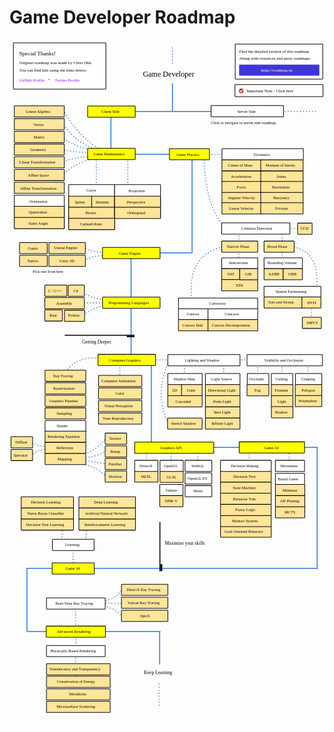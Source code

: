 # Game Developer Roadmap

<link href="style/main.css" rel="stylesheet">

<svg xmlns="http://www.w3.org/2000/svg" xmlns:xlink="http://www.w3.org/1999/xlink" viewBox="116 199 1332 2893" style="font-family: balsamiq"><path d="M1029.5523731637888 994.1296029775845Q942.4178768274768 909.940076053021 938.256894659371 685.1296029775845" fill="none" stroke="rgb(43,120,228)" stroke-width="4" stroke-linecap="round" stroke-linejoin="round" stroke-dasharray="0.8 12"></path><path d="M594 2639Q561.3539255067634 2601.286166925937 510 2594" fill="none" stroke="rgb(43,120,228)" stroke-width="4" stroke-linecap="round" stroke-linejoin="round" stroke-dasharray="0.8 12"></path><path d="M594 2518Q569.9985244351807 2567.5307007699753 513 2570" fill="none" stroke="rgb(43,120,228)" stroke-width="4" stroke-linecap="round" stroke-linejoin="round" stroke-dasharray="0.8 12"></path><path d="M625.6985266268358 2582Q555.5961533328336 2581.978791371181 467.76135263824085 2582" fill="none" stroke="rgb(43,120,228)" stroke-width="4" stroke-linecap="round" stroke-linejoin="round" stroke-dasharray="0.8 12"></path><path d="M395.76135263824085 2695.3720805230137Q395.77818825618255 2639.724127811737 395.76135263824085 2570" fill="none" stroke="rgb(43,120,228)" stroke-width="4" stroke-linecap="round" stroke-linejoin="round" stroke-dasharray="0.8 12"></path><path d="M395.76135263824085 2890.5Q395.7874711143481 2804.168762955908 395.76135263824085 2696" fill="none" stroke="rgb(43,120,228)" stroke-width="4" stroke-linecap="round" stroke-linejoin="round" stroke-dasharray="0.8 12"></path><path d="M752.4466428129421 2701Q502.9820965634872 2700.924527505757 190.415379195836 2701" fill="none" stroke="rgb(43,120,228)" stroke-width="4" stroke-linecap="round" stroke-linejoin="round" stroke-dasharray="undefined"></path><path d="M338.76135263824085 2340.436274448235Q338.7738997493037 2298.9634253073227 338.76135263824085 2247" fill="none" stroke="rgb(43,120,228)" stroke-width="4" stroke-linecap="round" stroke-linejoin="round" stroke-dasharray="0.8 12"></path><path d="M439.76135263824085 2341.436274448235Q439.7738997493037 2299.9634253073227 439.76135263824085 2248" fill="none" stroke="rgb(43,120,228)" stroke-width="4" stroke-linecap="round" stroke-linejoin="round" stroke-dasharray="0.8 12"></path><path d="M384.76135263824085 2434.436274448235Q384.7738997493037 2392.9634253073227 384.76135263824085 2341" fill="none" stroke="rgb(43,120,228)" stroke-width="4" stroke-linecap="round" stroke-linejoin="round" stroke-dasharray="0.8 12"></path><path d="M1298.7613526382409 2001.9152799002024Q1298.7712770075943 1969.1115634943094 1298.7613526382409 1928.0101320139565" fill="none" stroke="rgb(43,120,228)" stroke-width="4" stroke-linecap="round" stroke-linejoin="round" stroke-dasharray="0.8 12"></path><g class="clickable-group" data-group-id="102-game-api:board-game:mcts"><rect x="1240.35" y="2173.35" width="124.3" height="47.3" rx="2" fill="rgb(255,229,153)" fill-opacity="1" stroke="rgb(0,0,0)" stroke-width="2.7"></rect><text x="1279" y="2202.5" fill="rgb(0,0,0)" font-style="normal" font-weight="normal" font-size="17px"><tspan>MCTS</tspan></text></g><g class="clickable-group" data-group-id="101-game-api:board-game:ab-pruning"><rect x="1240.35" y="2126.35" width="124.3" height="47.3" rx="2" fill="rgb(255,229,153)" fill-opacity="1" stroke="rgb(0,0,0)" stroke-width="2.7"></rect><text x="1260" y="2156" fill="rgb(0,0,0)" font-style="normal" font-weight="normal" font-size="17px"><tspan>AB Pruning</tspan></text></g><g class="clickable-group" data-group-id="100-game-api:board-game:minimax"><rect x="1240.35" y="2079.35" width="124.3" height="47.3" rx="2" fill="rgb(255,229,153)" fill-opacity="1" stroke="rgb(0,0,0)" stroke-width="2.7"></rect><text x="1271" y="2108.5" fill="rgb(0,0,0)" font-style="normal" font-weight="normal" font-size="17px"><tspan>Minimax</tspan></text></g><path d="M1129.7613526382409 2003.9152799002024Q1129.7712770075943 1971.1115634943094 1129.7613526382409 1930.0101320139565" fill="none" stroke="rgb(43,120,228)" stroke-width="4" stroke-linecap="round" stroke-linejoin="round" stroke-dasharray="0.8 12"></path><g class="clickable-group" data-group-id="105-game-api:decision-making:goal-oriented-behavior"><rect x="1008.35" y="2255.35" width="214.3" height="47.3" rx="2" fill="rgb(255,229,153)" fill-opacity="1" stroke="rgb(0,0,0)" stroke-width="2.7"></rect><text x="1025" y="2285" fill="rgb(0,0,0)" font-style="normal" font-weight="normal" font-size="17px"><tspan>Goal Oriented Behavior</tspan></text></g><g class="clickable-group" data-group-id="104-game-api:decision-making:markov-system"><rect x="1008.35" y="2210.35" width="214.3" height="47.3" rx="2" fill="rgb(255,229,153)" fill-opacity="1" stroke="rgb(0,0,0)" stroke-width="2.7"></rect><text x="1057" y="2239.5" fill="rgb(0,0,0)" font-style="normal" font-weight="normal" font-size="17px"><tspan>Markov System</tspan></text></g><g class="clickable-group" data-group-id="103-game-api:decision-making:fuzzy-logic"><rect x="1008.35" y="2163.35" width="214.3" height="47.3" rx="2" fill="rgb(255,229,153)" fill-opacity="1" stroke="rgb(0,0,0)" stroke-width="2.7"></rect><text x="1071" y="2192.5" fill="rgb(0,0,0)" font-style="normal" font-weight="normal" font-size="17px"><tspan>Fuzzy Logic</tspan></text></g><g class="clickable-group" data-group-id="102-game-api:decision-making:behavior-tree"><rect x="1008.35" y="2116.35" width="214.3" height="47.3" rx="2" fill="rgb(255,229,153)" fill-opacity="1" stroke="rgb(0,0,0)" stroke-width="2.7"></rect><text x="1061" y="2145.5" fill="rgb(0,0,0)" font-style="normal" font-weight="normal" font-size="17px"><tspan>Behavior Tree</tspan></text></g><g class="clickable-group done" data-group-id="101-game-api:decision-making:state-machine"><rect x="1008.35" y="2069.35" width="214.3" height="47.3" rx="2" fill="rgb(255,229,153)" fill-opacity="1" stroke="rgb(0,0,0)" stroke-width="2.7"></rect><text x="1060" y="2098.5" fill="rgb(0,0,0)" font-style="normal" font-weight="normal" font-size="17px"><tspan>State Machine</tspan></text></g><g class="clickable-group" data-group-id="100-game-api:decision-making:decision-tree"><rect x="1008.35" y="2022.35" width="214.3" height="47.3" rx="2" fill="rgb(255,229,153)" fill-opacity="1" stroke="rgb(0,0,0)" stroke-width="2.7"></rect><text x="1062" y="2051.5" fill="rgb(0,0,0)" font-style="normal" font-weight="normal" font-size="17px"><tspan>Decision Tree</tspan></text></g><path d="M694.7613526382409 2016.4362744482353Q694.7738997493037 1974.963425307323 694.7613526382409 1923" fill="none" stroke="rgb(43,120,228)" stroke-width="4" stroke-linecap="round" stroke-linejoin="round" stroke-dasharray="0.8 12"></path><path d="M799.7613526382409 2026.4362744482353Q799.7738997493037 1984.963425307323 799.7613526382409 1933" fill="none" stroke="rgb(43,120,228)" stroke-width="4" stroke-linecap="round" stroke-linejoin="round" stroke-dasharray="0.8 12"></path><path d="M911.7613526382409 2000.0925998371208Q911.7703621830523 1970.3127173669775 911.7613526382409 1933" fill="none" stroke="rgb(43,120,228)" stroke-width="4" stroke-linecap="round" stroke-linejoin="round" stroke-dasharray="0.8 12"></path><g class="clickable-group" data-group-id="100-graphics-api:vulkan:spirv"><rect x="751.35" y="2126.35" width="98.3" height="47.3" rx="2" fill="rgb(255,229,153)" fill-opacity="1" stroke="rgb(0,0,0)" stroke-width="2.7"></rect><text x="773" y="2156" fill="rgb(0,0,0)" font-style="normal" font-weight="normal" font-size="17px"><tspan>SPIR-V</tspan></text></g><g class="clickable-group" data-group-id="100-graphics-api:open-gl:glsl"><rect x="752.35" y="2023.35" width="98.3" height="47.3" rx="2" fill="rgb(255,229,153)" fill-opacity="1" stroke="rgb(0,0,0)" stroke-width="2.7"></rect><text x="780" y="2053" fill="rgb(0,0,0)" font-style="normal" font-weight="normal" font-size="17px"><tspan>GLSL</tspan></text></g><g class="clickable-group" data-group-id="100-graphics-api:direct-x:hlsl"><rect x="645.35" y="2022.35" width="98.3" height="47.3" rx="2" fill="rgb(255,229,153)" fill-opacity="1" stroke="rgb(0,0,0)" stroke-width="2.7"></rect><text x="673" y="2051.5" fill="rgb(0,0,0)" font-style="normal" font-weight="normal" font-size="17px"><tspan>HLSL</tspan></text></g><path d="M786.7613526382409 1819.155685256225Q727.5927372246044 1696.6328346644225 786.7613526382409 1566" fill="none" stroke="rgb(43,120,228)" stroke-width="4" stroke-linecap="round" stroke-linejoin="round" stroke-dasharray="0.8 12"></path><path d="M716 1556Q715.9492719009539 1723.6751555320106 716 1933.7638183768831" fill="none" stroke="rgb(43,120,228)" stroke-width="4" stroke-linecap="round" stroke-linejoin="round" stroke-dasharray="undefined"></path><path d="M1379.7613526382409 1624.3503792482045Q1379.7703967990183 1594.4560781896635 1379.7613526382409 1557" fill="none" stroke="rgb(43,120,228)" stroke-width="4" stroke-linecap="round" stroke-linejoin="round" stroke-dasharray="0.8 12"></path><path d="M1267.7613526382409 1624.3503792482045Q1267.7703967990183 1594.4560781896635 1267.7613526382409 1557" fill="none" stroke="rgb(43,120,228)" stroke-width="4" stroke-linecap="round" stroke-linejoin="round" stroke-dasharray="0.8 12"></path><path d="M1165.7613526382409 1624.3503792482045Q1165.7703967990183 1594.4560781896635 1165.7613526382409 1557" fill="none" stroke="rgb(43,120,228)" stroke-width="4" stroke-linecap="round" stroke-linejoin="round" stroke-dasharray="0.8 12"></path><path d="M1021.7613526382409 1628.3503792482045Q1021.7703967990183 1598.4560781896635 1021.7613526382409 1561" fill="none" stroke="rgb(43,120,228)" stroke-width="4" stroke-linecap="round" stroke-linejoin="round" stroke-dasharray="0.8 12"></path><path d="M855.7613526382409 1628.3503792482045Q855.7703967990183 1598.4560781896635 855.7613526382409 1561" fill="none" stroke="rgb(43,120,228)" stroke-width="4" stroke-linecap="round" stroke-linejoin="round" stroke-dasharray="0.8 12"></path><path d="M1212.7271915059323 1553Q996.5813649369768 1552.9346076831491 725.7613526382409 1553" fill="none" stroke="rgb(43,120,228)" stroke-width="4" stroke-linecap="round" stroke-linejoin="round" stroke-dasharray="0.8 12"></path><path d="M582.7613526382409 1637.455483319608Q582.7728930567301 1599.3101259834361 582.7613526382409 1551.5158830553821" fill="none" stroke="rgb(43,120,228)" stroke-width="4" stroke-linecap="round" stroke-linejoin="round" stroke-dasharray="0.8 12"></path><path d="M541.2041500442979 1552Q403.4616929552424 1523.3504422273204 356.6560960324631 1602.8294791935098" fill="none" stroke="rgb(43,120,228)" stroke-width="4" stroke-linecap="round" stroke-linejoin="round" stroke-dasharray="0.8 12"></path><path d="M525.9672306120716 2047.933820445613Q479.59964864127653 1996.4898465949877 401.4219761225704 1989.6360417483997" fill="none" stroke="rgb(43,120,228)" stroke-width="4" stroke-linecap="round" stroke-linejoin="round" stroke-dasharray="0.8 12"></path><path d="M527.2921801279174 1994.9358398117827Q479.22016357903306 1981.3085485445256 409.37167321764497 1979.0364456216337" fill="none" stroke="rgb(43,120,228)" stroke-width="4" stroke-linecap="round" stroke-linejoin="round" stroke-dasharray="0.8 12"></path><path d="M524.6422810962259 1937.9630106304153Q479.86895035347493 1965.863028492656 417.3213703127195 1967.111899979022" fill="none" stroke="rgb(43,120,228)" stroke-width="4" stroke-linecap="round" stroke-linejoin="round" stroke-dasharray="0.8 12"></path><path d="M525.9672306120716 1880.9901814490477Q491.4827524574121 1931.7101079596137 418.64631982856525 1956.5123038522559" fill="none" stroke="rgb(43,120,228)" stroke-width="4" stroke-linecap="round" stroke-linejoin="round" stroke-dasharray="0.8 12"></path><path d="M274.9899031691515 1917.7763941031144Q237.60410474474213 1921.872739272552 201.76135263824085 1896" fill="none" stroke="rgb(43,120,228)" stroke-width="4" stroke-linecap="round" stroke-linejoin="round" stroke-dasharray="0.8 12"></path><path d="M277.639802200843 1932.3508387774177Q232.54015016064417 1931.1719245942577 208.74242737686362 1956.1999300626414" fill="none" stroke="rgb(43,120,228)" stroke-width="4" stroke-linecap="round" stroke-linejoin="round" stroke-dasharray="0.8 12"></path><path d="M547.2041500442979 1312Q486.6423223536997 1311.9816777483595 410.76135263824085 1312" fill="none" stroke="rgb(43,120,228)" stroke-width="4" stroke-linecap="round" stroke-linejoin="round" stroke-dasharray="0.8 12"></path><path d="M535.279604401686 1320.3750711714542Q475.4213103993093 1325.658435794186 418.76135263824085 1371" fill="none" stroke="rgb(43,120,228)" stroke-width="4" stroke-linecap="round" stroke-linejoin="round" stroke-dasharray="0.8 12"></path><path d="M526.0049577907657 1297.8509294020762Q472.93176336649964 1299.374988169934 423.9838450706424 1264.7271915059323" fill="none" stroke="rgb(43,120,228)" stroke-width="4" stroke-linecap="round" stroke-linejoin="round" stroke-dasharray="0.8 12"></path><path d="M630 1112Q629.9402678265325 1309.436956337241 630 1556.815681118765" fill="none" stroke="rgb(43,120,228)" stroke-width="4" stroke-linecap="round" stroke-linejoin="round" stroke-dasharray="undefined"></path><path d="M518.4190721971984 1112.9604385398084Q469.6953726814603 1109.2280598443804 427.76135263824085 1134" fill="none" stroke="rgb(43,120,228)" stroke-width="4" stroke-linecap="round" stroke-linejoin="round" stroke-dasharray="0.8 12"></path><path d="M526.2937922812065 1094.5860916771228Q475.14257886928283 1103.2715424083374 427.85979123110553 1077.524198161772" fill="none" stroke="rgb(43,120,228)" stroke-width="4" stroke-linecap="round" stroke-linejoin="round" stroke-dasharray="0.8 12"></path><path d="M888 692Q887.9452336640506 873.0230241407946 888 1099.8359050664615" fill="none" stroke="rgb(43,120,228)" stroke-width="4" stroke-linecap="round" stroke-linejoin="round" stroke-dasharray="undefined"></path><path d="M1414.5297640025822 1248.105040596171Q1429.2088029124275 1100.6478487758297 1317.1065882377663 1074.2430647934352" fill="none" stroke="rgb(43,120,228)" stroke-width="4" stroke-linecap="round" stroke-linejoin="round" stroke-dasharray="0.8 12"></path><path d="M1393.256894659371 1391Q1393.2668254634125 1358.1750145674214 1393.256894659371 1317.046934050351" fill="none" stroke="rgb(43,120,228)" stroke-width="4" stroke-linecap="round" stroke-linejoin="round" stroke-dasharray="0.8 12"></path><g class="clickable-group" data-group-id="100-game-physics:collision-detection:broad-phase:spatial-partitioning:sort-and-sweep"><rect x="1192.35" y="1286.35" width="162.3" height="47.3" rx="2" fill="rgb(255,229,153)" fill-opacity="1" stroke="rgb(0,0,0)" stroke-width="2.7"></rect><text x="1211" y="1315.5" fill="rgb(0,0,0)" font-style="normal" font-weight="normal" font-size="17px"><tspan>Sort and Sweep</tspan></text></g><path d="M888.5 1318.5Q857.438699793255 1105.5430227406905 1026.5 1073.5" fill="none" stroke="rgb(43,120,228)" stroke-width="4" stroke-linecap="round" stroke-linejoin="round" stroke-dasharray="0.8 12"></path><path d="M1269.256894659371 1138Q1269.2757617333714 1075.6373326236765 1269.256894659371 997.5" fill="none" stroke="rgb(43,120,228)" stroke-width="4" stroke-linecap="round" stroke-linejoin="round" stroke-dasharray="0.8 12"></path><path d="M1086.256894659371 1143.5Q1086.2769528966244 1077.200096901222 1086.256894659371 994.1296029775845" fill="none" stroke="rgb(43,120,228)" stroke-width="4" stroke-linecap="round" stroke-linejoin="round" stroke-dasharray="0.8 12"></path><path d="M1372.5 997Q1328.4497169555082 996.9866731173488 1273.256894659371 997" fill="none" stroke="rgb(43,120,228)" stroke-width="4" stroke-linecap="round" stroke-linejoin="round" stroke-dasharray="0.8 12"></path><path d="M1112.0061946982414 684Q1044.2065235929722 683.9794880259976 959.2568946593709 684" fill="none" stroke="rgb(43,120,228)" stroke-width="4" stroke-linecap="round" stroke-linejoin="round" stroke-dasharray="0.8 12"></path><g class="clickable-group done" data-group-id="101-game-physics:dynamics:acceleration"><rect x="1014.35" y="753.35" width="170.3" height="47.3" rx="2" fill="rgb(255,229,153)" fill-opacity="1" stroke="rgb(0,0,0)" stroke-width="2.7"></rect><text x="1052" y="783" fill="rgb(0,0,0)" font-style="normal" font-weight="normal" font-size="17px"><tspan>Acceleration</tspan></text></g><g class="clickable-group learning" data-group-id="106-game-physics:dynamics:joints"><rect x="1178.35" y="753.35" width="179.3" height="47.3" rx="2" fill="rgb(255,229,153)" fill-opacity="1" stroke="rgb(0,0,0)" stroke-width="2.7"></rect><text x="1245" y="782.5" fill="rgb(0,0,0)" font-style="normal" font-weight="normal" font-size="17px"><tspan>Joints</tspan></text></g><g class="clickable-group done" data-group-id="102-game-physics:dynamics:force"><rect x="1014.35" y="798.35" width="170.3" height="47.3" rx="2" fill="rgb(255,229,153)" fill-opacity="1" stroke="rgb(0,0,0)" stroke-width="2.7"></rect><text x="1077" y="827.5" fill="rgb(0,0,0)" font-style="normal" font-weight="normal" font-size="17px"><tspan>Force</tspan></text></g><g class="clickable-group done" data-group-id="100-game-physics:dynamics:center-of-mass"><rect x="1014.35" y="706.35" width="170.3" height="47.3" rx="2" fill="rgb(255,229,153)" fill-opacity="1" stroke="rgb(0,0,0)" stroke-width="2.7"></rect><text x="1040" y="735.5" fill="rgb(0,0,0)" font-style="normal" font-weight="normal" font-size="17px"><tspan>Center of Mass</tspan></text></g><g class="clickable-group done" data-group-id="105-game-physics:dynamics:moment-of-inertia"><rect x="1178.35" y="706.35" width="179.3" height="47.3" rx="2" fill="rgb(255,229,153)" fill-opacity="1" stroke="rgb(0,0,0)" stroke-width="2.7"></rect><text x="1199" y="735.5" fill="rgb(0,0,0)" font-style="normal" font-weight="normal" font-size="17px"><tspan>Moment of Inertia</tspan></text></g><g class="clickable-group learning" data-group-id="107-game-physics:dynamics:restitution"><rect x="1178.35" y="798.35" width="179.3" height="47.3" rx="2" fill="rgb(255,229,153)" fill-opacity="1" stroke="rgb(0,0,0)" stroke-width="2.7"></rect><text x="1226" y="827.5" fill="rgb(0,0,0)" font-style="normal" font-weight="normal" font-size="17px"><tspan>Restitution</tspan></text></g><path d="M880.4672804976913 683Q764.5258114067566 682.9649233047738 619.2568946593709 683" fill="none" stroke="rgb(43,120,228)" stroke-width="4" stroke-linecap="round" stroke-linejoin="round" stroke-dasharray="undefined"></path><path d="M616.2568946593709 827.3145132198271Q616.2752284906097 766.7144106676192 616.2568946593709 690.7854844467934" fill="none" stroke="rgb(43,120,228)" stroke-width="4" stroke-linecap="round" stroke-linejoin="round" stroke-dasharray="0.8 12"></path><path d="M483.2568946593709 827.3145132198271Q483.2752284906097 766.7144106676192 483.2568946593709 690.7854844467934" fill="none" stroke="rgb(43,120,228)" stroke-width="4" stroke-linecap="round" stroke-linejoin="round" stroke-dasharray="0.8 12"></path><path d="M485.80240047508187 699.7957298960994Q407.9169288446117 708.9022704932664 338.2568946593709 771" fill="none" stroke="rgb(43,120,228)" stroke-width="4" stroke-linecap="round" stroke-linejoin="round" stroke-dasharray="0.8 12"></path><path d="M457.2699565522795 695.2906071714464Q405.39849822684323 690.8314627788197 338.2568946593709 717" fill="none" stroke="rgb(43,120,228)" stroke-width="4" stroke-linecap="round" stroke-linejoin="round" stroke-dasharray="0.8 12"></path><path d="M451.26312625274215 675.76840869795Q392.3813848507504 675.6035423910181 336.2568946593709 663" fill="none" stroke="rgb(43,120,228)" stroke-width="4" stroke-linecap="round" stroke-linejoin="round" stroke-dasharray="0.8 12"></path><path d="M466.2802020015855 662.253040523991Q397.02669889145665 656.6465356656813 336.2568946593709 610" fill="none" stroke="rgb(43,120,228)" stroke-width="4" stroke-linecap="round" stroke-linejoin="round" stroke-dasharray="0.8 12"></path><path d="M475.2904474508915 659.2496253742223Q399.5037229955149 636.2447311460637 345.2568946593709 557" fill="none" stroke="rgb(43,120,228)" stroke-width="4" stroke-linecap="round" stroke-linejoin="round" stroke-dasharray="0.8 12"></path><path d="M499.31776864904083 663.7547480988753Q412.43231302427387 612.0910230543069 346.2568946593709 502" fill="none" stroke="rgb(43,120,228)" stroke-width="4" stroke-linecap="round" stroke-linejoin="round" stroke-dasharray="0.8 12"></path><path d="M545 504Q544.973102555098 592.9060174176655 545 704.3008526207524" fill="none" stroke="rgb(43,120,228)" stroke-width="4" stroke-linecap="round" stroke-linejoin="round" stroke-dasharray="undefined"></path><path d="M1409.8922047754186 502Q1263.1356220876273 501.95560056325206 1079.256894659371 502" fill="none" stroke="rgb(43,120,228)" stroke-width="4" stroke-linecap="round" stroke-linejoin="round" stroke-dasharray="0.8 12"></path><text x="680" y="355.5" fill="rgb(0,0,0)" font-style="normal" font-weight="normal" font-size="32px"><tspan>Game Developer</tspan></text><g><rect x="1070.35" y="217.35" width="370.3" height="148.3" rx="2" fill="rgb(255,255,255)" fill-opacity="1" stroke="rgb(0,0,0)" stroke-width="2.7"></rect><text x="1087" y="254.5" fill="rgb(0,0,0)" font-style="normal" font-weight="normal" font-size="18px"><tspan>Find the detailed version of this roadmap</tspan></text><g class="clickable-group" data-group-id="ext_link:roadmap.sh"><rect x="1088.35" y="305.35" width="336.3" height="44.3" rx="2" fill="rgb(65,53,214)" fill-opacity="1" stroke="rgb(65,53,214)" stroke-width="2.7"></rect><text x="1179" y="335" fill="rgb(255,255,255)" font-style="normal" font-weight="normal" font-size="18px"><tspan>https://roadmap.sh</tspan></text></g><text x="1087" y="283.5" fill="rgb(0,0,0)" font-style="normal" font-weight="normal" font-size="18px"><tspan>Along with resources and more roadmaps</tspan></text></g><path d="M805 233Q804.9900415173787 265.91647339024644 805 307.1591837857379" fill="none" stroke="rgb(43,120,228)" stroke-width="4" stroke-linecap="round" stroke-linejoin="round" stroke-dasharray="0.8 12"></path><path d="M805 385Q804.9845736337207 435.9898540218434 805 499.87761494930675" fill="none" stroke="rgb(43,120,228)" stroke-width="4" stroke-linecap="round" stroke-linejoin="round" stroke-dasharray="undefined"></path><g><rect x="132.35" y="212.35" width="391.3" height="195.3" rx="2" fill="rgb(255,255,255)" fill-opacity="1" stroke="rgb(0,0,0)" stroke-width="2.7"></rect><text x="157" y="302.5" fill="rgb(0,0,0)" font-style="normal" font-weight="normal" font-size="18px"><tspan>Original roadmap was made by Chris Ohk.</tspan></text><text x="157" y="332.5" fill="rgb(0,0,0)" font-style="normal" font-weight="normal" font-size="18px"><tspan>You can find him using the links below:</tspan></text><text x="157" y="264.5" fill="rgb(0,0,0)" font-style="normal" font-weight="normal" font-size="24px"><tspan>Special Thanks!</tspan></text><g class="clickable-group" data-group-id="ext_link:github.com/utilForever"><text x="157" y="375" fill="rgb(153,0,255)" font-style="normal" font-weight="normal" font-size="18px"><tspan>GitHub Profile</tspan></text></g><text x="279" y="373" fill="rgb(0,0,0)" font-style="normal" font-weight="normal" font-size="18px"><tspan>+</tspan></text><g class="clickable-group" data-group-id="ext_link:twitter.com/utilForever"><text x="307" y="375" fill="rgb(153,0,255)" font-style="normal" font-weight="normal" font-size="18px"><tspan>Twitter Profile</tspan></text></g></g><path d="M854.5784149280623 204.15918378573792Q809.9354381636736 204.14567759073944 754 204.15918378573792" fill="none" stroke="rgb(255,255,255)" stroke-width="4" stroke-linecap="round" stroke-linejoin="round" stroke-dasharray="0.8 12"></path><path d="M779.5784149280623 3086.1591837857377Q734.9354381636736 3086.145677590739 679 3086.1591837857377" fill="none" stroke="rgb(255,255,255)" stroke-width="4" stroke-linecap="round" stroke-linejoin="round" stroke-dasharray="0.8 12"></path><path d="M1133.0697673807772 502Q869.4985597985406 501.9202597052527 539.2568946593709 502" fill="none" stroke="rgb(43,120,228)" stroke-width="4" stroke-linecap="round" stroke-linejoin="round" stroke-dasharray="undefined"></path><g class="clickable-group" data-group-id="100-client-side"><rect x="446.35" y="479.35" width="201.3" height="47.3" rx="2" fill="rgb(255,255,0)" fill-opacity="1" stroke="rgb(0,0,0)" stroke-width="2.7"></rect><text x="505" y="509.5" fill="rgb(0,0,0)" font-style="normal" font-weight="normal" font-size="17px"><tspan>Client Side</tspan></text></g><g class="clickable-group" data-group-id="ext_link:roadmap.sh/server-side-game-developer"><rect x="968.35" y="477.35" width="306.3" height="47.3" rx="2" fill="rgb(255,255,255)" fill-opacity="1" stroke="rgb(0,0,0)" stroke-width="2.7"></rect><text x="1079" y="507.5" fill="rgb(0,0,0)" font-style="normal" font-weight="normal" font-size="17px"><tspan>Server Side</tspan></text></g><text x="968" y="555.5" fill="rgb(0,0,0)" font-style="normal" font-weight="normal" font-size="17px"><tspan>Click to navigate to server side roadmap</tspan></text><g class="clickable-group" data-group-id="101-game-mathematics"><rect x="446.35" y="658.35" width="201.3" height="47.3" rx="2" fill="rgb(255,255,0)" fill-opacity="1" stroke="rgb(0,0,0)" stroke-width="2.7"></rect><text x="471" y="689" fill="rgb(0,0,0)" font-style="normal" font-weight="normal" font-size="17px"><tspan>Game Mathematics</tspan></text></g><g class="clickable-group done" data-group-id="100-game-mathematics:linear-algebra"><rect x="136.35" y="478.35" width="211.3" height="47.3" rx="2" fill="rgb(255,229,153)" fill-opacity="1" stroke="rgb(0,0,0)" stroke-width="2.7"></rect><text x="185" y="509" fill="rgb(0,0,0)" font-style="normal" font-weight="normal" font-size="17px"><tspan>Linear Algebra</tspan></text></g><g class="clickable-group learning" data-group-id="101-game-mathematics:vector"><rect x="136.35" y="532.35" width="211.3" height="47.3" rx="2" fill="rgb(255,229,153)" fill-opacity="1" stroke="rgb(0,0,0)" stroke-width="2.7"></rect><text x="217" y="563" fill="rgb(0,0,0)" font-style="normal" font-weight="normal" font-size="17px"><tspan>Vector</tspan></text></g><g class="clickable-group learning" data-group-id="102-game-mathematics:matrix"><rect x="136.35" y="586.35" width="211.3" height="47.3" rx="2" fill="rgb(255,229,153)" fill-opacity="1" stroke="rgb(0,0,0)" stroke-width="2.7"></rect><text x="218" y="616.5" fill="rgb(0,0,0)" font-style="normal" font-weight="normal" font-size="17px"><tspan>Matrix</tspan></text></g><g class="clickable-group done" data-group-id="103-game-mathematics:geometry"><rect x="136.35" y="639.35" width="211.3" height="47.3" rx="2" fill="rgb(255,229,153)" fill-opacity="1" stroke="rgb(0,0,0)" stroke-width="2.7"></rect><text x="203" y="670" fill="rgb(0,0,0)" font-style="normal" font-weight="normal" font-size="17px"><tspan>Geometry</tspan></text></g><g class="clickable-group done" data-group-id="104-game-mathematics:linear-transformation"><rect x="136.35" y="693.35" width="211.3" height="47.3" rx="2" fill="rgb(255,229,153)" fill-opacity="1" stroke="rgb(0,0,0)" stroke-width="2.7"></rect><text x="157" y="723.5" fill="rgb(0,0,0)" font-style="normal" font-weight="normal" font-size="17px"><tspan>Linear Transformation</tspan></text></g><g class="clickable-group" data-group-id="105-game-mathematics:affine-space"><rect x="136.35" y="747.35" width="211.3" height="47.3" rx="2" fill="rgb(255,229,153)" fill-opacity="1" stroke="rgb(0,0,0)" stroke-width="2.7"></rect><text x="194" y="778" fill="rgb(0,0,0)" font-style="normal" font-weight="normal" font-size="17px"><tspan>Affine Space</tspan></text></g><g class="clickable-group" data-group-id="105-game-mathematics:affine-transformation"><rect x="136.35" y="801.35" width="211.3" height="47.3" rx="2" fill="rgb(255,229,153)" fill-opacity="1" stroke="rgb(0,0,0)" stroke-width="2.7"></rect><text x="161" y="832" fill="rgb(0,0,0)" font-style="normal" font-weight="normal" font-size="17px"><tspan>Affine Transformation</tspan></text></g><g class="clickable-group" data-group-id="106-game-mathematics:orientation"><rect x="136.35" y="856.35" width="211.3" height="141.3" rx="2" fill="rgb(255,255,255)" fill-opacity="1" stroke="rgb(0,0,0)" stroke-width="2.7"></rect><text x="199" y="887.5" fill="rgb(0,0,0)" font-style="normal" font-weight="normal" font-size="17px"><tspan>Orientation</tspan></text></g><g class="clickable-group" data-group-id="100-game-mathematics:orientation:quaternion"><rect x="136.35" y="903.35" width="211.3" height="47.3" rx="2" fill="rgb(255,229,153)" fill-opacity="1" stroke="rgb(0,0,0)" stroke-width="2.7"></rect><text x="198" y="934" fill="rgb(0,0,0)" font-style="normal" font-weight="normal" font-size="17px"><tspan>Quaternion</tspan></text></g><g class="clickable-group" data-group-id="106-game-mathematics:orientation"><rect x="366.35" y="811.35" width="194.3" height="190.3" rx="2" fill="rgb(255,255,255)" fill-opacity="1" stroke="rgb(0,0,0)" stroke-width="2.7"></rect><text x="441" y="842.5" fill="rgb(0,0,0)" font-style="normal" font-weight="normal" font-size="17px"><tspan>Curve</tspan></text></g><g class="clickable-group" data-group-id="100-game-mathematics:orientation:spline"><rect x="366.35" y="860.35" width="98.3" height="47.3" rx="2" fill="rgb(255,229,153)" fill-opacity="1" stroke="rgb(0,0,0)" stroke-width="2.7"></rect><text x="392" y="890.5" fill="rgb(0,0,0)" font-style="normal" font-weight="normal" font-size="17px"><tspan>Spline</tspan></text></g><g class="clickable-group" data-group-id="101-game-mathematics:orientation:euler-angle"><rect x="136.35" y="950.35" width="211.3" height="47.3" rx="2" fill="rgb(255,229,153)" fill-opacity="1" stroke="rgb(0,0,0)" stroke-width="2.7"></rect><text x="197" y="981" fill="rgb(0,0,0)" font-style="normal" font-weight="normal" font-size="17px"><tspan>Euler Angle</tspan></text></g><g class="clickable-group" data-group-id="101-game-mathematics:orientation:hermite"><rect x="463.35" y="860.35" width="97.3" height="47.3" rx="2" fill="rgb(255,229,153)" fill-opacity="1" stroke="rgb(0,0,0)" stroke-width="2.7"></rect><text x="481" y="890.5" fill="rgb(0,0,0)" font-style="normal" font-weight="normal" font-size="17px"><tspan>Hermite</tspan></text></g><g class="clickable-group done" data-group-id="102-game-mathematics:orientation:bezier"><rect x="366.35" y="907.35" width="194.3" height="47.3" rx="2" fill="rgb(255,229,153)" fill-opacity="1" stroke="rgb(0,0,0)" stroke-width="2.7"></rect><text x="438" y="937.5" fill="rgb(0,0,0)" font-style="normal" font-weight="normal" font-size="17px"><tspan>Bezier</tspan></text></g><g class="clickable-group" data-group-id="103-game-mathematics:orientation:catmull-rom"><rect x="366.35" y="954.35" width="194.3" height="47.3" rx="2" fill="rgb(255,229,153)" fill-opacity="1" stroke="rgb(0,0,0)" stroke-width="2.7"></rect><text x="414" y="984.5" fill="rgb(0,0,0)" font-style="normal" font-weight="normal" font-size="17px"><tspan>Catmull-Rom</tspan></text></g><g class="clickable-group done" data-group-id="107-game-mathematics:projection"><rect x="560.35" y="811.35" width="194.3" height="141.3" rx="2" fill="rgb(255,255,255)" fill-opacity="1" stroke="rgb(0,0,0)" stroke-width="2.7"></rect><text x="619" y="843" fill="rgb(0,0,0)" font-style="normal" font-weight="normal" font-size="17px"><tspan>Projection</tspan></text></g><g class="clickable-group done" data-group-id="100-game-mathematics:projection:perspective"><rect x="560.35" y="860.35" width="194.3" height="47.3" rx="2" fill="rgb(255,229,153)" fill-opacity="1" stroke="rgb(0,0,0)" stroke-width="2.7"></rect><text x="612" y="891" fill="rgb(0,0,0)" font-style="normal" font-weight="normal" font-size="17px"><tspan>Perspective</tspan></text></g><g class="clickable-group done" data-group-id="101-game-mathematics:projection:orthogonal"><rect x="560.35" y="907.35" width="194.3" height="47.3" rx="2" fill="rgb(255,229,153)" fill-opacity="1" stroke="rgb(0,0,0)" stroke-width="2.7"></rect><text x="614" y="937.5" fill="rgb(0,0,0)" font-style="normal" font-weight="normal" font-size="17px"><tspan>Orthogonal</tspan></text></g><g class="clickable-group" data-group-id="102-game-physics"><rect x="792.35" y="659.35" width="169.3" height="47.3" rx="2" fill="rgb(255,255,0)" fill-opacity="1" stroke="rgb(0,0,0)" stroke-width="2.7"></rect><text x="822" y="690" fill="rgb(0,0,0)" font-style="normal" font-weight="normal" font-size="17px"><tspan>Game Physics</tspan></text></g><g class="clickable-group learning" data-group-id="100-game-physics:dynamics"><rect x="1014.35" y="659.35" width="344.3" height="47.3" rx="2" fill="rgb(255,255,255)" fill-opacity="1" stroke="rgb(0,0,0)" stroke-width="2.7"></rect><text x="1149" y="689.5" fill="rgb(0,0,0)" font-style="normal" font-weight="normal" font-size="17px"><tspan>Dynamics</tspan></text></g><g class="clickable-group done" data-group-id="103-game-physics:dynamics:angular-velocity"><rect x="1014.35" y="844.35" width="170.3" height="47.3" rx="2" fill="rgb(255,229,153)" fill-opacity="1" stroke="rgb(0,0,0)" stroke-width="2.7"></rect><text x="1039" y="874" fill="rgb(0,0,0)" font-style="normal" font-weight="normal" font-size="17px"><tspan>Angular Velocity</tspan></text></g><g class="clickable-group learning" data-group-id="108-game-physics:dynamics:buoyancy"><rect x="1178.35" y="844.35" width="179.3" height="47.3" rx="2" fill="rgb(255,229,153)" fill-opacity="1" stroke="rgb(0,0,0)" stroke-width="2.7"></rect><text x="1231" y="873.5" fill="rgb(0,0,0)" font-style="normal" font-weight="normal" font-size="17px"><tspan>Buoyancy</tspan></text></g><g class="clickable-group done" data-group-id="104-game-physics:dynamics:linear-velocity"><rect x="1014.35" y="888.35" width="170.3" height="47.3" rx="2" fill="rgb(255,229,153)" fill-opacity="1" stroke="rgb(0,0,0)" stroke-width="2.7"></rect><text x="1044" y="918" fill="rgb(0,0,0)" font-style="normal" font-weight="normal" font-size="17px"><tspan>Linear Velocity</tspan></text></g><g class="clickable-group learning" data-group-id="109-game-physics:dynamics:friction"><rect x="1178.35" y="888.35" width="179.3" height="47.3" rx="2" fill="rgb(255,229,153)" fill-opacity="1" stroke="rgb(0,0,0)" stroke-width="2.7"></rect><text x="1239" y="917.5" fill="rgb(0,0,0)" font-style="normal" font-weight="normal" font-size="17px"><tspan>Friction</tspan></text></g><g class="clickable-group" data-group-id="101-game-physics:collision-detection"><rect x="1013.35" y="973.35" width="288.3" height="47.3" rx="2" fill="rgb(255,255,255)" fill-opacity="1" stroke="rgb(0,0,0)" stroke-width="2.7"></rect><text x="1095" y="1003.5" fill="rgb(0,0,0)" font-style="normal" font-weight="normal" font-size="17px"><tspan>Collision Detection</tspan></text></g><g class="clickable-group" data-group-id="100-game-physics:collision-detection:ccd"><rect x="1334.35" y="974.35" width="61.3" height="47.3" rx="2" fill="rgb(255,229,153)" fill-opacity="1" stroke="rgb(0,0,0)" stroke-width="2.7"></rect><text x="1346" y="1003.5" fill="rgb(0,0,0)" font-style="normal" font-weight="normal" font-size="17px"><tspan>CCD</tspan></text></g><g class="clickable-group" data-group-id="101-game-physics:collision-detection:narrow-phase"><rect x="1013.35" y="1050.35" width="152.3" height="47.3" rx="2" fill="rgb(255,229,153)" fill-opacity="1" stroke="rgb(0,0,0)" stroke-width="2.7"></rect><text x="1035" y="1080" fill="rgb(0,0,0)" font-style="normal" font-weight="normal" font-size="17px"><tspan>Narrow Phase</tspan></text></g><g class="clickable-group" data-group-id="102-game-physics:collision-detection:broad-phase"><rect x="1192.35" y="1050.35" width="127.3" height="47.3" rx="2" fill="rgb(255,229,153)" fill-opacity="1" stroke="rgb(0,0,0)" stroke-width="2.7"></rect><text x="1206" y="1080" fill="rgb(0,0,0)" font-style="normal" font-weight="normal" font-size="17px"><tspan>Broad Phase</tspan></text></g><g class="clickable-group" data-group-id="100-game-physics:collision-detection:narrow-phase:intersection:sat"><rect x="1013.35" y="1166.35" width="76.3" height="47.3" rx="2" fill="rgb(255,229,153)" fill-opacity="1" stroke="rgb(0,0,0)" stroke-width="2.7"></rect><text x="1037" y="1196" fill="rgb(0,0,0)" font-style="normal" font-weight="normal" font-size="17px"><tspan>SAT</tspan></text></g><g class="clickable-group" data-group-id="102-game-physics:collision-detection:narrow-phase:intersection:epa"><rect x="1013.35" y="1213.35" width="152.3" height="47.3" rx="2" fill="rgb(255,229,153)" fill-opacity="1" stroke="rgb(0,0,0)" stroke-width="2.7"></rect><text x="1074" y="1243" fill="rgb(0,0,0)" font-style="normal" font-weight="normal" font-size="17px"><tspan>EPA</tspan></text></g><g class="clickable-group" data-group-id="101-game-physics:collision-detection:narrow-phase:intersection:gjk"><rect x="1089.35" y="1166.35" width="76.3" height="47.3" rx="2" fill="rgb(255,229,153)" fill-opacity="1" stroke="rgb(0,0,0)" stroke-width="2.7"></rect><text x="1111" y="1196" fill="rgb(0,0,0)" font-style="normal" font-weight="normal" font-size="17px"><tspan>GJK</tspan></text></g><g class="clickable-group" data-group-id="101-game-physics:collision-detection:narrow-phase:intersection"><rect x="1013.35" y="1121.35" width="152.3" height="45.3" rx="2" fill="rgb(255,255,255)" fill-opacity="1" stroke="rgb(0,0,0)" stroke-width="2.7"></rect><text x="1044" y="1148.5" fill="rgb(0,0,0)" font-style="normal" font-weight="normal" font-size="17px"><tspan>Intersection</tspan></text></g><g class="clickable-group" data-group-id="100-game-physics:collision-detection:narrow-phase:convexity:convex"><rect x="830.35" y="1335.35" width="126.3" height="47.3" rx="2" fill="rgb(255,255,255)" fill-opacity="1" stroke="rgb(0,0,0)" stroke-width="2.7"></rect><text x="865" y="1364.5" fill="rgb(0,0,0)" font-style="normal" font-weight="normal" font-size="17px"><tspan>Convex</tspan></text></g><g class="clickable-group" data-group-id="101-game-physics:collision-detection:narrow-phase:convexity:convex:convex-hull"><rect x="830.35" y="1382.35" width="126.3" height="47.3" rx="2" fill="rgb(255,229,153)" fill-opacity="1" stroke="rgb(0,0,0)" stroke-width="2.7"></rect><text x="847" y="1411.5" fill="rgb(0,0,0)" font-style="normal" font-weight="normal" font-size="17px"><tspan>Convex Hull</tspan></text></g><g class="clickable-group" data-group-id="101-game-physics:collision-detection:narrow-phase:convexity:concave"><rect x="955.35" y="1335.35" width="210.3" height="47.3" rx="2" fill="rgb(255,255,255)" fill-opacity="1" stroke="rgb(0,0,0)" stroke-width="2.7"></rect><text x="1026" y="1364.5" fill="rgb(0,0,0)" font-style="normal" font-weight="normal" font-size="17px"><tspan>Concave</tspan></text></g><g class="clickable-group" data-group-id="100-game-physics:collision-detection:narrow-phase:convexity:concave:convex-decomposition"><rect x="955.35" y="1382.35" width="210.3" height="47.3" rx="2" fill="rgb(255,229,153)" fill-opacity="1" stroke="rgb(0,0,0)" stroke-width="2.7"></rect><text x="972" y="1411.5" fill="rgb(0,0,0)" font-style="normal" font-weight="normal" font-size="17px"><tspan>Convex Decomposition</tspan></text></g><g class="clickable-group" data-group-id="100-game-physics:collision-detection:narrow-phase:convexity"><rect x="830.35" y="1291.35" width="335.3" height="45.3" rx="2" fill="rgb(255,255,255)" fill-opacity="1" stroke="rgb(0,0,0)" stroke-width="2.7"></rect><text x="960" y="1318.5" fill="rgb(0,0,0)" font-style="normal" font-weight="normal" font-size="17px"><tspan>Convexity</tspan></text></g><g class="clickable-group done" data-group-id="100-game-physics:collision-detection:broad-phase:bounding-volume:aabb"><rect x="1192.35" y="1166.35" width="81.3" height="47.3" rx="2" fill="rgb(255,229,153)" fill-opacity="1" stroke="rgb(0,0,0)" stroke-width="2.7"></rect><text x="1210" y="1196" fill="rgb(0,0,0)" font-style="normal" font-weight="normal" font-size="17px"><tspan>AABB</tspan></text></g><g class="clickable-group done" data-group-id="101-game-physics:collision-detection:broad-phase:bounding-volume:obb"><rect x="1273.35" y="1166.35" width="81.3" height="47.3" rx="2" fill="rgb(255,229,153)" fill-opacity="1" stroke="rgb(0,0,0)" stroke-width="2.7"></rect><text x="1295" y="1195.5" fill="rgb(0,0,0)" font-style="normal" font-weight="normal" font-size="17px"><tspan>OBB</tspan></text></g><g class="clickable-group done" data-group-id="100-game-physics:collision-detection:broad-phase:bounding-volume"><rect x="1192.35" y="1121.35" width="162.3" height="45.3" rx="2" fill="rgb(255,255,255)" fill-opacity="1" stroke="rgb(0,0,0)" stroke-width="2.7"></rect><text x="1207" y="1149" fill="rgb(0,0,0)" font-style="normal" font-weight="normal" font-size="17px"><tspan>Bounding Volume</tspan></text></g><g class="clickable-group" data-group-id="101-game-physics:collision-detection:broad-phase:spatial-partitioning:bvh"><rect x="1352.35" y="1286.35" width="80.3" height="47.3" rx="2" fill="rgb(255,229,153)" fill-opacity="1" stroke="rgb(0,0,0)" stroke-width="2.7"></rect><text x="1376" y="1316" fill="rgb(0,0,0)" font-style="normal" font-weight="normal" font-size="17px"><tspan>BVH</tspan></text></g><g class="clickable-group" data-group-id="101-game-physics:collision-detection:broad-phase:spatial-partitioning"><rect x="1192.35" y="1241.35" width="240.3" height="45.3" rx="2" fill="rgb(255,255,255)" fill-opacity="1" stroke="rgb(0,0,0)" stroke-width="2.7"></rect><text x="1241" y="1270" fill="rgb(0,0,0)" font-style="normal" font-weight="normal" font-size="17px"><tspan>Spatial Partitioning</tspan></text></g><g class="clickable-group" data-group-id="100-game-physics:collision-detection:broad-phase:spatial-partitioning:bvh:dbvt"><rect x="1354.35" y="1372.35" width="80.3" height="47.3" rx="2" fill="rgb(255,229,153)" fill-opacity="1" stroke="rgb(0,0,0)" stroke-width="2.7"></rect><text x="1373" y="1402" fill="rgb(0,0,0)" font-style="normal" font-weight="normal" font-size="17px"><tspan>DBVT</tspan></text></g><path d="M886.2860540099609 1100Q741.3540159900465 1099.956152557269 559.7613526382409 1100" fill="none" stroke="rgb(43,120,228)" stroke-width="4" stroke-linecap="round" stroke-linejoin="round" stroke-dasharray="undefined"></path><g class="clickable-group" data-group-id="103-game-engine"><rect x="509.35" y="1077.35" width="243.3" height="47.3" rx="2" fill="rgb(255,255,0)" fill-opacity="1" stroke="rgb(0,0,0)" stroke-width="2.7"></rect><text x="578" y="1108" fill="rgb(0,0,0)" font-style="normal" font-weight="normal" font-size="17px"><tspan>Game Engine</tspan></text></g><g class="clickable-group learning" data-group-id="101-game-engine:unreal-engine"><rect x="282.35" y="1056.35" width="154.3" height="47.3" rx="2" fill="rgb(255,229,153)" fill-opacity="1" stroke="rgb(0,0,0)" stroke-width="2.7"></rect><text x="304" y="1085.5" fill="rgb(0,0,0)" font-style="normal" font-weight="normal" font-size="17px"><tspan>Unreal Engine</tspan></text></g><g class="clickable-group learning" data-group-id="103-game-engine:unity-3d"><rect x="282.35" y="1110.35" width="154.3" height="47.3" rx="2" fill="rgb(255,229,153)" fill-opacity="1" stroke="rgb(0,0,0)" stroke-width="2.7"></rect><text x="327" y="1140" fill="rgb(0,0,0)" font-style="normal" font-weight="normal" font-size="17px"><tspan>Unity 3D</tspan></text></g><g class="clickable-group learning" data-group-id="100-game-engine:godot"><rect x="158.35" y="1056.35" width="117.3" height="47.3" rx="2" fill="rgb(255,229,153)" fill-opacity="1" stroke="rgb(0,0,0)" stroke-width="2.7"></rect><text x="193" y="1086" fill="rgb(0,0,0)" font-style="normal" font-weight="normal" font-size="17px"><tspan>Godot</tspan></text></g><g class="clickable-group" data-group-id="102-game-engine:native"><rect x="158.35" y="1110.35" width="117.3" height="47.3" rx="2" fill="rgb(255,229,153)" fill-opacity="1" stroke="rgb(0,0,0)" stroke-width="2.7"></rect><text x="192" y="1140" fill="rgb(0,0,0)" font-style="normal" font-weight="normal" font-size="17px"><tspan>Native</tspan></text></g><text x="214" y="1186" fill="rgb(0,0,0)" font-style="normal" font-weight="normal" font-size="17px"><tspan>Pick one from here</tspan></text><g class="clickable-group done" data-group-id="104-programming-languages"><rect x="509.35" y="1287.35" width="243.3" height="47.3" rx="2" fill="rgb(255,255,0)" fill-opacity="1" stroke="rgb(0,0,0)" stroke-width="2.7"></rect><text x="534" y="1317" fill="rgb(0,0,0)" font-style="normal" font-weight="normal" font-size="17px"><tspan>Programming Languages</tspan></text></g><g class="clickable-group done" data-group-id="102-programming-languages:assembly"><rect x="265.35" y="1289.35" width="167.3" height="47.3" rx="2" fill="rgb(255,229,153)" fill-opacity="1" stroke="rgb(0,0,0)" stroke-width="2.7"></rect><text x="313" y="1319" fill="rgb(0,0,0)" font-style="normal" font-weight="normal" font-size="17px"><tspan>Assembly</tspan></text></g><g class="clickable-group done" data-group-id="100-programming-languages:c-cpp"><rect x="265.35" y="1236.35" width="93.3" height="47.3" rx="2" fill="rgb(255,229,153)" fill-opacity="1" stroke="rgb(0,0,0)" stroke-width="2.7"></rect><text x="280" y="1266" fill="rgb(0,0,0)" font-style="normal" font-weight="normal" font-size="17px"><tspan>C / C++</tspan></text></g><g class="clickable-group done" data-group-id="101-programming-languages:csharp"><rect x="364.35" y="1236.35" width="68.3" height="47.3" rx="2" fill="rgb(255,229,153)" fill-opacity="1" stroke="rgb(0,0,0)" stroke-width="2.7"></rect><text x="387" y="1265.5" fill="rgb(0,0,0)" font-style="normal" font-weight="normal" font-size="17px"><tspan>C#</tspan></text></g><g class="clickable-group done" data-group-id="103-programming-languages:rust"><rect x="265.35" y="1341.35" width="74.3" height="47.3" rx="2" fill="rgb(255,229,153)" fill-opacity="1" stroke="rgb(0,0,0)" stroke-width="2.7"></rect><text x="285" y="1370.5" fill="rgb(0,0,0)" font-style="normal" font-weight="normal" font-size="17px"><tspan>Rust</tspan></text></g><g class="clickable-group skipped" data-group-id="104-programming-languages:python"><rect x="348.35" y="1342.35" width="85.3" height="47.3" rx="2" fill="rgb(255,229,153)" fill-opacity="1" stroke="rgb(0,0,0)" stroke-width="2.7"></rect><text x="364" y="1371" fill="rgb(0,0,0)" font-style="normal" font-weight="normal" font-size="17px"><tspan>Python</tspan></text></g><path d="M643.1019843974904 1448.1657820870735Q513.4488961914778 1448.126557106609 351 1448.1657820870735" fill="none" stroke="rgb(0,0,0)" stroke-width="4" stroke-linecap="round" stroke-linejoin="round" stroke-dasharray="undefined"></path><path d="M643.1019843974904 1452.1657820870735Q630.1246111652644 1452.1618559390845 613.8646054360511 1452.1657820870735" fill="none" stroke="rgb(0,0,0)" stroke-width="4" stroke-linecap="round" stroke-linejoin="round" stroke-dasharray="undefined"></path><path d="M643.1019843974904 1455.1657820870735Q630.1246111652644 1455.1618559390845 613.8646054360511 1455.1657820870735" fill="none" stroke="rgb(0,0,0)" stroke-width="4" stroke-linecap="round" stroke-linejoin="round" stroke-dasharray="undefined"></path><text x="423" y="1482.5" fill="rgb(0,0,0)" font-style="normal" font-weight="normal" font-size="20px"><tspan>Getting Deeper</tspan></text><g class="clickable-group" data-group-id="105-computer-graphics"><rect x="490.35" y="1529.35" width="243.3" height="47.3" rx="2" fill="rgb(255,255,0)" fill-opacity="1" stroke="rgb(0,0,0)" stroke-width="2.7"></rect><text x="537" y="1560" fill="rgb(0,0,0)" font-style="normal" font-weight="normal" font-size="17px"><tspan>Computer Graphics</tspan></text></g><g class="clickable-group done" data-group-id="100-computer-graphics:ray-tracing"><rect x="266.35" y="1596.35" width="172.3" height="47.3" rx="2" fill="rgb(255,229,153)" fill-opacity="1" stroke="rgb(0,0,0)" stroke-width="2.7"></rect><text x="301" y="1625.5" fill="rgb(0,0,0)" font-style="normal" font-weight="normal" font-size="17px"><tspan>Ray Tracing</tspan></text></g><g class="clickable-group" data-group-id="101-computer-graphics:rasterization"><rect x="266.35" y="1649.35" width="172.3" height="47.3" rx="2" fill="rgb(255,229,153)" fill-opacity="1" stroke="rgb(0,0,0)" stroke-width="2.7"></rect><text x="301" y="1678.5" fill="rgb(0,0,0)" font-style="normal" font-weight="normal" font-size="17px"><tspan>Rasterization</tspan></text></g><g class="clickable-group" data-group-id="102-computer-graphics:graphics-pipeline"><rect x="266.35" y="1702.35" width="172.3" height="47.3" rx="2" fill="rgb(255,229,153)" fill-opacity="1" stroke="rgb(0,0,0)" stroke-width="2.7"></rect><text x="284" y="1732" fill="rgb(0,0,0)" font-style="normal" font-weight="normal" font-size="17px"><tspan>Graphics Pipeline</tspan></text></g><g class="clickable-group" data-group-id="103-computer-graphics:sampling"><rect x="266.35" y="1755.35" width="172.3" height="47.3" rx="2" fill="rgb(255,229,153)" fill-opacity="1" stroke="rgb(0,0,0)" stroke-width="2.7"></rect><text x="315" y="1784.5" fill="rgb(0,0,0)" font-style="normal" font-weight="normal" font-size="17px"><tspan>Sampling</tspan></text></g><g class="clickable-group" data-group-id="108-computer-graphics:shader"><rect x="266.35" y="1809.35" width="172.3" height="47.3" rx="2" fill="rgb(255,255,255)" fill-opacity="1" stroke="rgb(0,0,0)" stroke-width="2.7"></rect><text x="315" y="1838.5" fill="rgb(0,0,0)" font-style="normal" font-weight="normal" font-size="17px"><tspan>Shader</tspan></text></g><g class="clickable-group" data-group-id="100-computer-graphics:shader:render-equation"><rect x="266.35" y="1854.35" width="172.3" height="47.3" rx="2" fill="rgb(255,229,153)" fill-opacity="1" stroke="rgb(0,0,0)" stroke-width="2.7"></rect><text x="277" y="1883.5" fill="rgb(0,0,0)" font-style="normal" font-weight="normal" font-size="17px"><tspan>Rendering Equation</tspan></text></g><g class="clickable-group done" data-group-id="101-computer-graphics:shader:reflection"><rect x="266.35" y="1901.35" width="172.3" height="47.3" rx="2" fill="rgb(255,229,153)" fill-opacity="1" stroke="rgb(0,0,0)" stroke-width="2.7"></rect><text x="314" y="1930.5" fill="rgb(0,0,0)" font-style="normal" font-weight="normal" font-size="17px"><tspan>Reflection</tspan></text></g><g class="clickable-group done" data-group-id="102-computer-graphics:shader:mapping"><rect x="266.35" y="1948.35" width="172.3" height="47.3" rx="2" fill="rgb(255,229,153)" fill-opacity="1" stroke="rgb(0,0,0)" stroke-width="2.7"></rect><text x="319" y="1977.5" fill="rgb(0,0,0)" font-style="normal" font-weight="normal" font-size="17px"><tspan>Mapping</tspan></text></g><g class="clickable-group done" data-group-id="100-computer-graphics:shader:reflection:diffuse"><rect x="122.35" y="1877.35" width="91.3" height="47.3" rx="2" fill="rgb(255,229,153)" fill-opacity="1" stroke="rgb(0,0,0)" stroke-width="2.7"></rect><text x="141" y="1906.5" fill="rgb(0,0,0)" font-style="normal" font-weight="normal" font-size="17px"><tspan>Diffuse</tspan></text></g><g class="clickable-group done" data-group-id="101-computer-graphics:shader:reflection:specular"><rect x="122.35" y="1931.35" width="91.3" height="47.3" rx="2" fill="rgb(255,229,153)" fill-opacity="1" stroke="rgb(0,0,0)" stroke-width="2.7"></rect><text x="133" y="1960.5" fill="rgb(0,0,0)" font-style="normal" font-weight="normal" font-size="17px"><tspan>Specular</tspan></text></g><g class="clickable-group done" data-group-id="100-computer-graphics:shader:mapping:texture"><rect x="520.35" y="1862.35" width="91.3" height="47.3" rx="2" fill="rgb(255,229,153)" fill-opacity="1" stroke="rgb(0,0,0)" stroke-width="2.7"></rect><text x="537" y="1891.5" fill="rgb(0,0,0)" font-style="normal" font-weight="normal" font-size="17px"><tspan>Texture</tspan></text></g><g class="clickable-group done" data-group-id="101-computer-graphics:shader:mapping:bump"><rect x="520.35" y="1916.35" width="91.3" height="47.3" rx="2" fill="rgb(255,229,153)" fill-opacity="1" stroke="rgb(0,0,0)" stroke-width="2.7"></rect><text x="543" y="1945.5" fill="rgb(0,0,0)" font-style="normal" font-weight="normal" font-size="17px"><tspan>Bump</tspan></text></g><g class="clickable-group done" data-group-id="102-computer-graphics:shader:mapping:parallax"><rect x="520.35" y="1969.35" width="91.3" height="47.3" rx="2" fill="rgb(255,229,153)" fill-opacity="1" stroke="rgb(0,0,0)" stroke-width="2.7"></rect><text x="535" y="1999" fill="rgb(0,0,0)" font-style="normal" font-weight="normal" font-size="17px"><tspan>Parallax</tspan></text></g><g class="clickable-group done" data-group-id="103-computer-graphics:shader:mapping:horizon"><rect x="520.35" y="2022.35" width="91.3" height="47.3" rx="2" fill="rgb(255,229,153)" fill-opacity="1" stroke="rgb(0,0,0)" stroke-width="2.7"></rect><text x="536" y="2051.5" fill="rgb(0,0,0)" font-style="normal" font-weight="normal" font-size="17px"><tspan>Horizon</tspan></text></g><g class="clickable-group" data-group-id="104-computer-graphics:computer-animation"><rect x="492.35" y="1618.35" width="183.3" height="47.3" rx="2" fill="rgb(255,229,153)" fill-opacity="1" stroke="rgb(0,0,0)" stroke-width="2.7"></rect><text x="505" y="1648" fill="rgb(0,0,0)" font-style="normal" font-weight="normal" font-size="17px"><tspan>Computer Animation</tspan></text></g><g class="clickable-group" data-group-id="105-computer-graphics:color"><rect x="492.35" y="1671.35" width="183.3" height="47.3" rx="2" fill="rgb(255,229,153)" fill-opacity="1" stroke="rgb(0,0,0)" stroke-width="2.7"></rect><text x="563" y="1700.5" fill="rgb(0,0,0)" font-style="normal" font-weight="normal" font-size="17px"><tspan>Color</tspan></text></g><g class="clickable-group" data-group-id="106-computer-graphics:visual-perception"><rect x="492.35" y="1724.35" width="183.3" height="47.3" rx="2" fill="rgb(255,229,153)" fill-opacity="1" stroke="rgb(0,0,0)" stroke-width="2.7"></rect><text x="517" y="1754" fill="rgb(0,0,0)" font-style="normal" font-weight="normal" font-size="17px"><tspan>Visual Perception</tspan></text></g><g class="clickable-group" data-group-id="107-computer-graphics:tone-reproduction"><rect x="492.35" y="1777.35" width="183.3" height="47.3" rx="2" fill="rgb(255,229,153)" fill-opacity="1" stroke="rgb(0,0,0)" stroke-width="2.7"></rect><text x="510" y="1806.5" fill="rgb(0,0,0)" font-style="normal" font-weight="normal" font-size="17px"><tspan>Tone Reproduction</tspan></text></g><g class="clickable-group done" data-group-id="109-computer-graphics:lightning-and-shadow"><rect x="785.35" y="1530.35" width="305.3" height="47.3" rx="2" fill="rgb(255,255,255)" fill-opacity="1" stroke="rgb(0,0,0)" stroke-width="2.7"></rect><text x="858" y="1559.5" fill="rgb(0,0,0)" font-style="normal" font-weight="normal" font-size="17px"><tspan>Lighting and Shadow</tspan></text></g><g class="clickable-group done" data-group-id="110-computer-graphics:visibility-and-occlusion"><rect x="1120.35" y="1530.35" width="319.3" height="47.3" rx="2" fill="rgb(255,255,255)" fill-opacity="1" stroke="rgb(0,0,0)" stroke-width="2.7"></rect><text x="1193" y="1560" fill="rgb(0,0,0)" font-style="normal" font-weight="normal" font-size="17px"><tspan>Visibility and Occlusion</tspan></text></g><g class="clickable-group done" data-group-id="101-computer-graphics:lightning-and-shadow:shadow-map"><rect x="785.35" y="1610.35" width="145.3" height="47.3" rx="2" fill="rgb(255,255,255)" fill-opacity="1" stroke="rgb(0,0,0)" stroke-width="2.7"></rect><text x="810" y="1639.5" fill="rgb(0,0,0)" font-style="normal" font-weight="normal" font-size="17px"><tspan>Shadow Map</tspan></text></g><g class="clickable-group done" data-group-id="102-computer-graphics:lightning-and-shadow:light-source"><rect x="944.35" y="1610.35" width="146.3" height="47.3" rx="2" fill="rgb(255,255,255)" fill-opacity="1" stroke="rgb(0,0,0)" stroke-width="2.7"></rect><text x="969" y="1639.5" fill="rgb(0,0,0)" font-style="normal" font-weight="normal" font-size="17px"><tspan>Light Source</tspan></text></g><g class="clickable-group done" data-group-id="100-computer-graphics:lightning-and-shadow:stencil-shadow"><rect x="784.35" y="1798.35" width="146.3" height="47.3" rx="2" fill="rgb(255,229,153)" fill-opacity="1" stroke="rgb(0,0,0)" stroke-width="2.7"></rect><text x="799" y="1827.5" fill="rgb(0,0,0)" font-style="normal" font-weight="normal" font-size="17px"><tspan>Stencil Shadow</tspan></text></g><g class="clickable-group done" data-group-id="100-computer-graphics:lightning-and-shadow:shadow-map:2d"><rect x="785.35" y="1657.35" width="61.3" height="47.3" rx="2" fill="rgb(255,229,153)" fill-opacity="1" stroke="rgb(0,0,0)" stroke-width="2.7"></rect><text x="804" y="1686.5" fill="rgb(0,0,0)" font-style="normal" font-weight="normal" font-size="17px"><tspan>2D</tspan></text></g><g class="clickable-group done" data-group-id="101-computer-graphics:lightning-and-shadow:shadow-map:cube"><rect x="843.35" y="1657.35" width="87.3" height="47.3" rx="2" fill="rgb(255,229,153)" fill-opacity="1" stroke="rgb(0,0,0)" stroke-width="2.7"></rect><text x="866" y="1686.5" fill="rgb(0,0,0)" font-style="normal" font-weight="normal" font-size="17px"><tspan>Cube</tspan></text></g><g class="clickable-group done" data-group-id="102-computer-graphics:lightning-and-shadow:shadow-map:cascaded"><rect x="785.35" y="1704.35" width="145.3" height="47.3" rx="2" fill="rgb(255,229,153)" fill-opacity="1" stroke="rgb(0,0,0)" stroke-width="2.7"></rect><text x="818" y="1733.5" fill="rgb(0,0,0)" font-style="normal" font-weight="normal" font-size="17px"><tspan>Cascaded</tspan></text></g><g class="clickable-group done" data-group-id="100-computer-graphics:lightning-and-shadow:light-source:directional-light"><rect x="944.35" y="1657.35" width="146.3" height="47.3" rx="2" fill="rgb(255,229,153)" fill-opacity="1" stroke="rgb(0,0,0)" stroke-width="2.7"></rect><text x="955" y="1686.5" fill="rgb(0,0,0)" font-style="normal" font-weight="normal" font-size="17px"><tspan>Directional Light</tspan></text></g><g class="clickable-group done" data-group-id="101-computer-graphics:lightning-and-shadow:light-source:point-light"><rect x="944.35" y="1704.35" width="146.3" height="47.3" rx="2" fill="rgb(255,229,153)" fill-opacity="1" stroke="rgb(0,0,0)" stroke-width="2.7"></rect><text x="977" y="1734" fill="rgb(0,0,0)" font-style="normal" font-weight="normal" font-size="17px"><tspan>Point Light</tspan></text></g><g class="clickable-group done" data-group-id="102-computer-graphics:lightning-and-shadow:light-source:spot-light"><rect x="944.35" y="1751.35" width="146.3" height="47.3" rx="2" fill="rgb(255,229,153)" fill-opacity="1" stroke="rgb(0,0,0)" stroke-width="2.7"></rect><text x="979" y="1780.5" fill="rgb(0,0,0)" font-style="normal" font-weight="normal" font-size="17px"><tspan>Spot Light</tspan></text></g><g class="clickable-group done" data-group-id="103-computer-graphics:lightning-and-shadow:light-source:infinite-light"><rect x="944.35" y="1798.35" width="146.3" height="47.3" rx="2" fill="rgb(255,229,153)" fill-opacity="1" stroke="rgb(0,0,0)" stroke-width="2.7"></rect><text x="970" y="1827.5" fill="rgb(0,0,0)" font-style="normal" font-weight="normal" font-size="17px"><tspan>Infinite Light</tspan></text></g><g class="clickable-group done" data-group-id="100-computer-graphics:visibility-and-occlusion:occluder"><rect x="1121.35" y="1610.35" width="91.3" height="47.3" rx="2" fill="rgb(255,255,255)" fill-opacity="1" stroke="rgb(0,0,0)" stroke-width="2.7"></rect><text x="1131" y="1639.5" fill="rgb(0,0,0)" font-style="normal" font-weight="normal" font-size="17px"><tspan>Occluder</tspan></text></g><g class="clickable-group done" data-group-id="101-computer-graphics:visibility-and-occlusion:culling"><rect x="1223.35" y="1610.35" width="90.3" height="47.3" rx="2" fill="rgb(255,255,255)" fill-opacity="1" stroke="rgb(0,0,0)" stroke-width="2.7"></rect><text x="1242" y="1639.5" fill="rgb(0,0,0)" font-style="normal" font-weight="normal" font-size="17px"><tspan>Culling</tspan></text></g><g class="clickable-group done" data-group-id="102-computer-graphics:visibility-and-occlusion:clipping"><rect x="1325.35" y="1610.35" width="111.3" height="47.3" rx="2" fill="rgb(255,255,255)" fill-opacity="1" stroke="rgb(0,0,0)" stroke-width="2.7"></rect><text x="1349" y="1639.5" fill="rgb(0,0,0)" font-style="normal" font-weight="normal" font-size="17px"><tspan>Clipping</tspan></text></g><g class="clickable-group done" data-group-id="100-computer-graphics:visibility-and-occlusion:occluder:fog"><rect x="1120.35" y="1657.35" width="92.3" height="47.3" rx="2" fill="rgb(255,229,153)" fill-opacity="1" stroke="rgb(0,0,0)" stroke-width="2.7"></rect><text x="1152" y="1686.5" fill="rgb(0,0,0)" font-style="normal" font-weight="normal" font-size="17px"><tspan>Fog</tspan></text></g><g class="clickable-group done" data-group-id="100-computer-graphics:visibility-and-occlusion:culling:frustum"><rect x="1223.35" y="1657.35" width="91.3" height="47.3" rx="2" fill="rgb(255,229,153)" fill-opacity="1" stroke="rgb(0,0,0)" stroke-width="2.7"></rect><text x="1237" y="1686.5" fill="rgb(0,0,0)" font-style="normal" font-weight="normal" font-size="17px"><tspan>Frustum</tspan></text></g><g class="clickable-group done" data-group-id="101-computer-graphics:visibility-and-occlusion:culling:light"><rect x="1223.35" y="1704.35" width="91.3" height="47.3" rx="2" fill="rgb(255,229,153)" fill-opacity="1" stroke="rgb(0,0,0)" stroke-width="2.7"></rect><text x="1249" y="1733.5" fill="rgb(0,0,0)" font-style="normal" font-weight="normal" font-size="17px"><tspan>Light</tspan></text></g><g class="clickable-group done" data-group-id="102-computer-graphics:visibility-and-occlusion:culling:shadow"><rect x="1223.35" y="1750.35" width="91.3" height="47.3" rx="2" fill="rgb(255,229,153)" fill-opacity="1" stroke="rgb(0,0,0)" stroke-width="2.7"></rect><text x="1238" y="1779.5" fill="rgb(0,0,0)" font-style="normal" font-weight="normal" font-size="17px"><tspan>Shadow</tspan></text></g><g class="clickable-group done" data-group-id="100-computer-graphics:visibility-and-occlusion:clipping:polygon"><rect x="1324.35" y="1657.35" width="112.3" height="47.3" rx="2" fill="rgb(255,229,153)" fill-opacity="1" stroke="rgb(0,0,0)" stroke-width="2.7"></rect><text x="1351" y="1687" fill="rgb(0,0,0)" font-style="normal" font-weight="normal" font-size="17px"><tspan>Polygon</tspan></text></g><g class="clickable-group done" data-group-id="101-computer-graphics:visibility-and-occlusion:clipping:polyhedron"><rect x="1324.35" y="1703.35" width="112.3" height="47.3" rx="2" fill="rgb(255,229,153)" fill-opacity="1" stroke="rgb(0,0,0)" stroke-width="2.7"></rect><text x="1338" y="1733" fill="rgb(0,0,0)" font-style="normal" font-weight="normal" font-size="17px"><tspan>Polyhedron</tspan></text></g><path d="M1416.4163636871738 1923Q1094.9813045898095 1922.9027536938133 692.2391002187159 1923" fill="none" stroke="rgb(43,120,228)" stroke-width="4" stroke-linecap="round" stroke-linejoin="round" stroke-dasharray="undefined"></path><g class="clickable-group" data-group-id="106-graphics-api"><rect x="645.35" y="1900.35" width="334.3" height="47.3" rx="2" fill="rgb(255,255,0)" fill-opacity="1" stroke="rgb(0,0,0)" stroke-width="2.7"></rect><text x="753" y="1931" fill="rgb(0,0,0)" font-style="normal" font-weight="normal" font-size="17px"><tspan>Graphics API</tspan></text></g><g class="clickable-group" data-group-id="100-graphics-api:direct-x"><rect x="645.35" y="1977.35" width="98.3" height="47.3" rx="2" fill="rgb(255,255,255)" fill-opacity="1" stroke="rgb(0,0,0)" stroke-width="2.7"></rect><text x="666" y="2007" fill="rgb(0,0,0)" font-style="normal" font-weight="normal" font-size="17px"><tspan>DirectX</tspan></text></g><g class="clickable-group" data-group-id="101-graphics-api:open-gl"><rect x="752.35" y="1977.35" width="98.3" height="47.3" rx="2" fill="rgb(255,255,255)" fill-opacity="1" stroke="rgb(0,0,0)" stroke-width="2.7"></rect><text x="769" y="2007" fill="rgb(0,0,0)" font-style="normal" font-weight="normal" font-size="17px"><tspan>OpenGL</tspan></text></g><g class="clickable-group" data-group-id="105-graphics-api:vulkan"><rect x="751.35" y="2079.35" width="98.3" height="47.3" rx="2" fill="rgb(255,255,255)" fill-opacity="1" stroke="rgb(0,0,0)" stroke-width="2.7"></rect><text x="775" y="2109" fill="rgb(0,0,0)" font-style="normal" font-weight="normal" font-size="17px"><tspan>Vulkan</tspan></text></g><g class="clickable-group" data-group-id="102-graphics-api:web-gl"><rect x="858.35" y="1977.35" width="113.3" height="47.3" rx="2" fill="rgb(255,255,255)" fill-opacity="1" stroke="rgb(0,0,0)" stroke-width="2.7"></rect><text x="886" y="2007" fill="rgb(0,0,0)" font-style="normal" font-weight="normal" font-size="17px"><tspan>WebGL</tspan></text></g><g class="clickable-group" data-group-id="103-graphics-api:opengl-es"><rect x="858.35" y="2030.35" width="113.3" height="47.3" rx="2" fill="rgb(255,255,255)" fill-opacity="1" stroke="rgb(0,0,0)" stroke-width="2.7"></rect><text x="869" y="2060" fill="rgb(0,0,0)" font-style="normal" font-weight="normal" font-size="17px"><tspan>OpenGL ES</tspan></text></g><g class="clickable-group" data-group-id="104-graphics-api:metal"><rect x="858.35" y="2084.35" width="113.3" height="47.3" rx="2" fill="rgb(255,255,255)" fill-opacity="1" stroke="rgb(0,0,0)" stroke-width="2.7"></rect><text x="893" y="2113.5" fill="rgb(0,0,0)" font-style="normal" font-weight="normal" font-size="17px"><tspan>Metal</tspan></text></g><g class="clickable-group" data-group-id="107-game-api"><rect x="1087.35" y="1899.35" width="276.3" height="47.3" rx="2" fill="rgb(255,255,0)" fill-opacity="1" stroke="rgb(0,0,0)" stroke-width="2.7"></rect><text x="1192" y="1929" fill="rgb(0,0,0)" font-style="normal" font-weight="normal" font-size="17px"><tspan>Game AI</tspan></text></g><g class="clickable-group" data-group-id="100-game-api:decision-making"><rect x="1008.35" y="1977.35" width="214.3" height="47.3" rx="2" fill="rgb(255,255,255)" fill-opacity="1" stroke="rgb(0,0,0)" stroke-width="2.7"></rect><text x="1052" y="2006.5" fill="rgb(0,0,0)" font-style="normal" font-weight="normal" font-size="17px"><tspan>Decision Making</tspan></text></g><g class="clickable-group" data-group-id="101-game-api:movement"><rect x="1240.35" y="1977.35" width="123.3" height="47.3" rx="2" fill="rgb(255,255,255)" fill-opacity="1" stroke="rgb(0,0,0)" stroke-width="2.7"></rect><text x="1261" y="2006.5" fill="rgb(0,0,0)" font-style="normal" font-weight="normal" font-size="17px"><tspan>Movement</tspan></text></g><g class="clickable-group" data-group-id="102-game-api:board-game"><rect x="1240.35" y="2032.35" width="123.3" height="47.3" rx="2" fill="rgb(255,255,255)" fill-opacity="1" stroke="rgb(0,0,0)" stroke-width="2.7"></rect><text x="1251" y="2062" fill="rgb(0,0,0)" font-style="normal" font-weight="normal" font-size="17px"><tspan>Board Game</tspan></text></g><path d="M1417 1923Q1416.9312396269215 2150.278499829127 1417 2435.047200183035" fill="none" stroke="rgb(43,120,228)" stroke-width="4" stroke-linecap="round" stroke-linejoin="round" stroke-dasharray="undefined"></path><path d="M1417.4163636871738 2434Q872.7967603686338 2433.8352318977018 190.415379195836 2434" fill="none" stroke="rgb(43,120,228)" stroke-width="4" stroke-linecap="round" stroke-linejoin="round" stroke-dasharray="undefined"></path><path d="M752 2445.0122148852083Q752.0276484689404 2353.623784863741 752 2239.1186096528736" fill="none" stroke="rgb(0,0,0)" stroke-width="4" stroke-linecap="round" stroke-linejoin="round" stroke-dasharray="undefined"></path><path d="M756 2445.0122148852083Q756.003673055624 2432.871405657238 756 2417.659573179933" fill="none" stroke="rgb(0,0,0)" stroke-width="4" stroke-linecap="round" stroke-linejoin="round" stroke-dasharray="undefined"></path><path d="M760 2445.0122148852083Q760.003673055624 2432.871405657238 760 2417.659573179933" fill="none" stroke="rgb(0,0,0)" stroke-width="4" stroke-linecap="round" stroke-linejoin="round" stroke-dasharray="undefined"></path><text x="773" y="2333.5" fill="rgb(0,0,0)" font-style="normal" font-weight="normal" font-size="20px"><tspan>Maximise your skills</tspan></text><g class="clickable-group" data-group-id="108-game-api-2"><rect x="296.35" y="2411.35" width="178.3" height="47.3" rx="2" fill="rgb(255,255,0)" fill-opacity="1" stroke="rgb(0,0,0)" stroke-width="2.7"></rect><text x="352" y="2441" fill="rgb(0,0,0)" font-style="normal" font-weight="normal" font-size="17px"><tspan>Game AI</tspan></text></g><g class="clickable-group" data-group-id="100-game-api-2:learning"><rect x="297.35" y="2311.35" width="176.3" height="47.3" rx="2" fill="rgb(255,255,255)" fill-opacity="1" stroke="rgb(0,0,0)" stroke-width="2.7"></rect><text x="351" y="2340.5" fill="rgb(0,0,0)" font-style="normal" font-weight="normal" font-size="17px"><tspan>Learning</tspan></text></g><g class="clickable-group" data-group-id="105-game-api-2:learning:reinforcements-learning"><rect x="409.35" y="2225.35" width="239.3" height="47.3" rx="2" fill="rgb(255,229,153)" fill-opacity="1" stroke="rgb(0,0,0)" stroke-width="2.7"></rect><text x="433" y="2254.5" fill="rgb(0,0,0)" font-style="normal" font-weight="normal" font-size="17px"><tspan>Reinforcements Learning</tspan></text></g><g class="clickable-group" data-group-id="104-game-api-2:learning:artificial-neural-network"><rect x="409.35" y="2178.35" width="239.3" height="47.3" rx="2" fill="rgb(255,229,153)" fill-opacity="1" stroke="rgb(0,0,0)" stroke-width="2.7"></rect><text x="435" y="2208" fill="rgb(0,0,0)" font-style="normal" font-weight="normal" font-size="17px"><tspan>Artificial Neutral Network</tspan></text></g><g class="clickable-group" data-group-id="103-game-api-2:learning:deep-learning"><rect x="409.35" y="2131.35" width="239.3" height="47.3" rx="2" fill="rgb(255,229,153)" fill-opacity="1" stroke="rgb(0,0,0)" stroke-width="2.7"></rect><text x="473" y="2160.5" fill="rgb(0,0,0)" font-style="normal" font-weight="normal" font-size="17px"><tspan>Deep Learning</tspan></text></g><g class="clickable-group" data-group-id="102-game-api-2:learning:decision-tree-learning"><rect x="165.35" y="2225.35" width="221.3" height="47.3" rx="2" fill="rgb(255,229,153)" fill-opacity="1" stroke="rgb(0,0,0)" stroke-width="2.7"></rect><text x="187" y="2254.5" fill="rgb(0,0,0)" font-style="normal" font-weight="normal" font-size="17px"><tspan>Decision Tree Learning</tspan></text></g><g class="clickable-group" data-group-id="101-game-api-2:learning:naive-bayes-classifier"><rect x="165.35" y="2178.35" width="221.3" height="47.3" rx="2" fill="rgb(255,229,153)" fill-opacity="1" stroke="rgb(0,0,0)" stroke-width="2.7"></rect><text x="191" y="2208" fill="rgb(0,0,0)" font-style="normal" font-weight="normal" font-size="17px"><tspan>Naive Bayes Classifier</tspan></text></g><g class="clickable-group" data-group-id="100-game-api-2:learning:decision-learning"><rect x="165.35" y="2131.35" width="221.3" height="47.3" rx="2" fill="rgb(255,229,153)" fill-opacity="1" stroke="rgb(0,0,0)" stroke-width="2.7"></rect><text x="207" y="2160.5" fill="rgb(0,0,0)" font-style="normal" font-weight="normal" font-size="17px"><tspan>Decision Learning</tspan></text></g><path d="M190 2434Q189.96454200255394 2551.201814150859 190 2698.049880817757" fill="none" stroke="rgb(43,120,228)" stroke-width="4" stroke-linecap="round" stroke-linejoin="round" stroke-dasharray="undefined"></path><g class="clickable-group" data-group-id="109-advanced-rendering"><rect x="271.35" y="2678.35" width="250.3" height="47.3" rx="2" fill="rgb(255,255,0)" fill-opacity="1" stroke="rgb(0,0,0)" stroke-width="2.7"></rect><text x="316" y="2708" fill="rgb(0,0,0)" font-style="normal" font-weight="normal" font-size="17px"><tspan>Advanced Rendering</tspan></text></g><g class="clickable-group" data-group-id="100-advanced-rendering:real-time-ray-tracing"><rect x="272.35" y="2559.35" width="248.3" height="47.3" rx="2" fill="rgb(255,255,255)" fill-opacity="1" stroke="rgb(0,0,0)" stroke-width="2.7"></rect><text x="310" y="2588.5" fill="rgb(0,0,0)" font-style="normal" font-weight="normal" font-size="17px"><tspan>Real-Time Ray Tracing</tspan></text></g><g class="clickable-group" data-group-id="100-advanced-rendering:real-time-ray-tracing:directx-ray-tracing"><rect x="589.35" y="2501.35" width="196.3" height="47.3" rx="2" fill="rgb(255,229,153)" fill-opacity="1" stroke="rgb(0,0,0)" stroke-width="2.7"></rect><text x="612" y="2531" fill="rgb(0,0,0)" font-style="normal" font-weight="normal" font-size="17px"><tspan>DirectX Ray Tracing</tspan></text></g><g class="clickable-group" data-group-id="101-advanced-rendering:real-time-ray-tracing:vulcan-ray-tracing"><rect x="589.35" y="2556.35" width="196.3" height="47.3" rx="2" fill="rgb(255,229,153)" fill-opacity="1" stroke="rgb(0,0,0)" stroke-width="2.7"></rect><text x="615" y="2586" fill="rgb(0,0,0)" font-style="normal" font-weight="normal" font-size="17px"><tspan>Vulcan Ray Tracing</tspan></text></g><g class="clickable-group" data-group-id="102-advanced-rendering:real-time-ray-tracing:optix"><rect x="589.35" y="2611.35" width="196.3" height="47.3" rx="2" fill="rgb(255,229,153)" fill-opacity="1" stroke="rgb(0,0,0)" stroke-width="2.7"></rect><text x="667" y="2641" fill="rgb(0,0,0)" font-style="normal" font-weight="normal" font-size="17px"><tspan>OptiX</tspan></text></g><g class="clickable-group" data-group-id="101-advanced-rendering:physically-based-rendering"><rect x="272.35" y="2760.35" width="248.3" height="47.3" rx="2" fill="rgb(255,255,255)" fill-opacity="1" stroke="rgb(0,0,0)" stroke-width="2.7"></rect><text x="289" y="2790" fill="rgb(0,0,0)" font-style="normal" font-weight="normal" font-size="17px"><tspan>Physically-Based Rendering</tspan></text></g><g class="clickable-group" data-group-id="100-advanced-rendering:physically-based-rendering:translucency-and-transparency"><rect x="272.35" y="2837.35" width="269.3" height="47.3" rx="2" fill="rgb(255,229,153)" fill-opacity="1" stroke="rgb(0,0,0)" stroke-width="2.7"></rect><text x="285" y="2866.5" fill="rgb(0,0,0)" font-style="normal" font-weight="normal" font-size="17px"><tspan>Translucency and Transparency</tspan></text></g><g class="clickable-group" data-group-id="101-advanced-rendering:physically-based-rendering:translucency-and-transparency"><rect x="272.35" y="2890.35" width="269.3" height="47.3" rx="2" fill="rgb(255,229,153)" fill-opacity="1" stroke="rgb(0,0,0)" stroke-width="2.7"></rect><text x="316" y="2919.5" fill="rgb(0,0,0)" font-style="normal" font-weight="normal" font-size="17px"><tspan>Conservation of Energy</tspan></text></g><g class="clickable-group" data-group-id="102-advanced-rendering:physically-based-rendering:metallicity"><rect x="272.35" y="2943.35" width="269.3" height="47.3" rx="2" fill="rgb(255,229,153)" fill-opacity="1" stroke="rgb(0,0,0)" stroke-width="2.7"></rect><text x="368" y="2972.5" fill="rgb(0,0,0)" font-style="normal" font-weight="normal" font-size="17px"><tspan>Metallicity</tspan></text></g><g class="clickable-group" data-group-id="103-advanced-rendering:physically-based-rendering:microsurface-scattering"><rect x="272.35" y="2996.35" width="269.3" height="47.3" rx="2" fill="rgb(255,229,153)" fill-opacity="1" stroke="rgb(0,0,0)" stroke-width="2.7"></rect><text x="315" y="3025.5" fill="rgb(0,0,0)" font-style="normal" font-weight="normal" font-size="17px"><tspan>Microsurface Scattering</tspan></text></g><path d="M751 2701Q750.981396275169 2762.4922008350786 751 2839.538882007613" fill="none" stroke="rgb(43,120,228)" stroke-width="4" stroke-linecap="round" stroke-linejoin="round" stroke-dasharray="undefined"></path><text x="685" y="2882.5" fill="rgb(0,0,0)" font-style="normal" font-weight="normal" font-size="20px"><tspan>Keep Learning</tspan></text><path d="M748.7613526382409 3013.436274448235Q748.7738997493037 2971.9634253073227 748.7613526382409 2920" fill="none" stroke="rgb(43,120,228)" stroke-width="4" stroke-linecap="round" stroke-linejoin="round" stroke-dasharray="0.8 12"></path><g class="clickable-group" data-group-id="100-game-developer-roadmap-note"><rect x="1069.35" y="388.35" width="372.3" height="51.3" rx="2" fill="rgb(255,255,255)" fill-opacity="1" stroke="rgb(0,0,0)" stroke-width="2.7"></rect><text x="1118" y="421" fill="rgb(0,0,0)" font-style="normal" font-weight="normal" font-size="18px"><tspan>Important Note / Click here</tspan></text><g><circle cx="1096" cy="415" r="10" fill="rgb(255,255,255)"></circle><circle cx="1096" cy="415" r="10" fill="rgb(207,42,39)"></circle><path d="M1090.5 415L1094.5 419 1101 412.5" fill="none" stroke="#fff" stroke-width="3.5" stroke-linecap="round" stroke-linejoin="round"></path></g></g></svg>